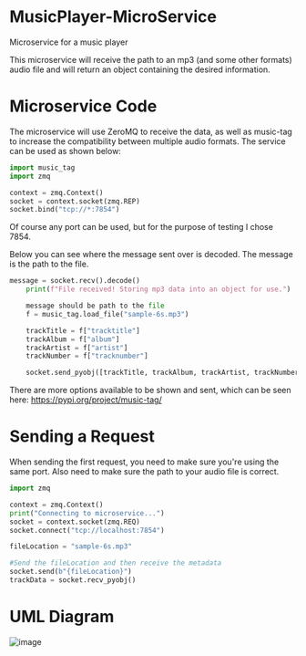 # MusicPlayer-MicroService
Microservice for a music player

This microservice will receive the path to an mp3 (and some other formats) audio file and will return an object containing the desired information.

# Microservice Code

The microservice will use ZeroMQ to receive the data, as well as music-tag to increase the compatibility between multiple audio formats.
The service can be used as shown below:

```Python
import music_tag
import zmq

context = zmq.Context()
socket = context.socket(zmq.REP)
socket.bind("tcp://*:7854")
```
Of course any port can be used, but for the purpose of testing I chose 7854.

Below you can see where the message sent over is decoded. The message is the path to the file.
```Python
message = socket.recv().decode()
    print(f"File received! Storing mp3 data into an object for use.")

    message should be path to the file
    f = music_tag.load_file("sample-6s.mp3")

    trackTitle = f["tracktitle"]
    trackAlbum = f["album"]
    trackArtist = f["artist"]
    trackNumber = f["tracknumber"]

    socket.send_pyobj([trackTitle, trackAlbum, trackArtist, trackNumber])
```
There are more options available to be shown and sent, which can be seen here: https://pypi.org/project/music-tag/

# Sending a Request

When sending the first request, you need to make sure you're using the same port. Also need to make sure the path to your audio file is correct.

```Python
import zmq

context = zmq.Context()
print("Connecting to microservice...")
socket = context.socket(zmq.REQ)
socket.connect("tcp://localhost:7854")

fileLocation = "sample-6s.mp3"

#Send the fileLocation and then receive the metadata
socket.send(b"{fileLocation}")
trackData = socket.recv_pyobj()
```

# UML Diagram
![image](https://github.com/cokerd1/MusicPlayer-MicroService/assets/116856391/a190f8a0-7fbe-4c2a-ad55-04990095b923)
